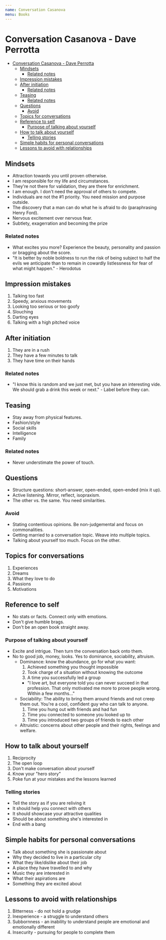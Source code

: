 ```yaml
---
name: Conversation Casanova
menu: Books 
---
```

# Conversation Casanova - Dave Perrotta

- [Conversation Casanova - Dave Perrotta](#conversation-casanova---dave-perrotta)
    - [Mindsets](#mindsets)
        - [Related notes](#related-notes)
    - [Impression mistakes](#impression-mistakes)
    - [After initiation](#after-initiation)
        - [Related notes](#related-notes)
    - [Teasing](#teasing)
        - [Related notes](#related-notes)
    - [Questions](#questions)
        - [Avoid](#avoid)
    - [Topics for conversations](#topics-for-conversations)
    - [Reference to self](#reference-to-self)
        - [Purpose of talking about yourself](#purpose-of-talking-about-yourself)
    - [How to talk about yourself](#how-to-talk-about-yourself)
        - [Telling stories](#telling-stories)
    - [Simple habits for personal conversations](#simple-habits-for-personal-conversations)
    - [Lessons to avoid with relationships](#lessons-to-avoid-with-relationships)

## Mindsets

-   Attraction towards you until proven otherwise.
-   I am responsible for my life and circumstances.
-   They're not there for validation, they are there for enrichment.
-   I am enough. I don't need the approval of others to compete.
-   Individuals are not the #1 priority. You need mission and purpose outside.
-   The discovery that a man can do what he is afraid to do (paraphrasing Henry Ford).
-   Nervous excitement over nervous fear.
-   Subtlety, exagerration and becoming the prize

### Related notes

-   What excites you more? Experience the beauty, personality and passion or bragging about the score.
-   "It is better by noble boldness to run the risk of being subject to half the evils we anticipate than to remain in cowardly listlessness for fear of what might happen." - Herodotus

## Impression mistakes

1.  Talking too fast
2.  Speedy, anxious movements
3.  Looking too serious or too goofy
4.  Slouching
5.  Darting eyes
6.  Talking with a high pitched voice

## After initiation

1.  They are in a rush
2.  They have a few minutes to talk
3.  They have time on their hands

### Related notes

-   "I know this is random and we just met, but you have an interesting vide. We should grab a drink this week or next." - Label before they can.

## Teasing

-   Stay away from physical features.
-   Fashion/style
-   Social skills
-   Intelligence
-   Family

### Related notes

-   Never understimate the power of touch.

## Questions

-   Structure questions: short-answer, open-ended, open-ended (mix it up).
-   Active listening. Mirror, reflect, isopraxism.
-   The other vs. the same. You need similarities.

### Avoid

-   Stating contentious opinions. Be non-judgemental and focus on commonalities.
-   Getting married to a conversation topic. Weave into multiple topics.
-   Talking about yourself too much. Focus on the other.

## Topics for conversations

1.  Experiences
2.  Dreams
3.  What they love to do
4.  Passions
5.  Motivations

## Reference to self

-   No stats or facts. Connect only with emotions.
-   Don't give humble brags.
-   Don't be an open book straight away.

### Purpose of talking about yourself

-   Excite and intrigue. Then turn the conversation back onto them.
-   No to good job, money, looks. Yes to dominance, sociability, altruism.
    -   Dominance: know the abundance, go for what you want:
        1.  Achieved something you thought impossible
        2.  Took charge of a situation without knowing the outcome
        3.  A time you successfully led a group
        -   "I love art, but everyone told you can never succeed in that profession. That only motivated me more to prove people wrong. Within a few months..."
    -   Sociability: The ability to bring them around friends and not creep them out. You're a cool, confident guy who can talk to anyone.
        1.  Time you hung out with friends and had fun
        2.  Time you connected to someone you looked up to
        3.  Time you introduced two groups of friends to each other
    -   Altruistic: concerns about other people and their rights, feelings and welfare.

## How to talk about yourself

1.  Reciprocity
2.  The open loop
3.  Don't make conversation about yourself
4.  Know your "hero story"
5.  Poke fun at your mistakes and the lessons learned

### Telling stories

-   Tell the story as if you are reliving it
-   It should help you connect with others
-   It should showcase your attractive qualities
-   Should be about something she's interested in
-   End with a bang

## Simple habits for personal conversations

-   Talk about something she is passionate about
-   Why they decided to live in a particular city
-   What they like/dislike about their job
-   A place they have travelled to and why
-   Music they are interested in
-   What their aspirations are
-   Something they are excited about

## Lessons to avoid with relationships

1.  Bitterness - do not hold a grudge
2.  Inexperience - a struggle to understand others
3.  Subbornness - an inability to understand people are emotional and emotionally different
4.  Insecurity - pursuing for people to complete them

